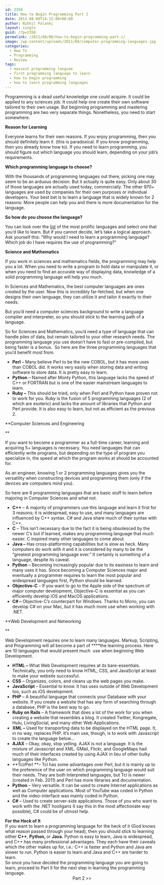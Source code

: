 ```yaml
---
id: 2358
title: How to Begin Programming Part I
date: 2011-08-08T14:15:00+00:00
author: Nikhil Palanki
layout: single
guid: /?p=2358
permalink: /2011/08/08/how-to-begin-programming-part-i/
image: /wp-content/uploads/2011/08/computer-programming-languages.jpg
categories:
  - How To
  - Programming
  - Review
tags:
  - easiest programming languae
  - first programming language to learn
  - how to begin programming
  - how to learn programming languages
---
```

Programming is a dead useful knowledge one could acquire. It could be applied to any sciences job. It could help one create their own software tailored to their own usage. But beginning programming and mastering programming are two very separate things. Nonetheless, you need to start somewhere.

**Reason for Learning**

Everyone learns for their own reasons. If you enjoy programming, then you should definitely learn it  (this is paradoxical. If you know programming, then you already know how to). If you need to learn programming, you should figure out which language you should learn, depending on your job&#8217;s requirements.

**Which programming language to choose?**

With the thousands of programming languages out there, picking one may seem to be an arduous decision. But it actually is quite easy. Only about 30 of those languages are actually used today, commercially. The other 970+ languages are used by companies for their own purposes or individual developers. Your best bet is to learn a language that is widely known for 2 reasons: More people can help you and there is more documentation for the language.

**So how do you choose the language?**

You can look over the [list](/2011/06/29/top-10-programming-languages-based-on-prolific-usage/) of the most prolific languages and select one that you&#8217;d like to learn. But if you cannot decide, let&#8217;s take a logical approach. Ask yourself this: &#8220;Why would I need to learn a programming language? Which job do I have requires the use of programming?&#8221;

**Science and Mathematics**

If you work in sciences and mathematics fields, the programming may help you a lot. When you need to write a program to hold data or manipulate it, or when you need to find an accurate way of displaying data, knowledge of a solid programming language will help you much.

In Sciences and Mathematics, the best computer languages are ones _created_ by the user. Now this is incredibly far-fetched, but when one designs their own language, they can utilize it and tailor it exactly to their needs.

But you&#8217;d need a computer sciences background to write a language compiler and interpreter, so you should stick to the learning path of a language.

So for Sciences and Mathematics, you&#8217;d need a type of language that can handle piles of data, but remain tailored to your other research needs. The programming language you use doesn&#8217;t have to fast or pre-compiled, but being faster is a bonus.  So here are the three programming languages that you&#8217;d benefit most from.

  * **Perl** &#8211; Many believe Perl to be the new COBOL, but it has more uses than COBOL did. It works very easily when storing data and writing software to store data. It is pretty easy to learn.
  * **Python** &#8211; Named after Monty Python, this language lacks the speed of C++ or FORTRAN but is one of the easier mainstream languages to learn.
  * **Ruby &#8211;** This should be tried, only when Perl and Python have proven not to work for you. Ruby is the fusion of 5 programming languages (2 of which are esoteric) and lacks the amount of libraries that Python and Perl provide. It is also easy to learn, but not as efficient as the previous 2.

**Computer Sciences and Engineering
  
** 

If you want to become a programmer as a full-time career, learning and acquiring 5+ languages is necessary. You need languages that can efficiently write programs, but depending on the type of program you specialize in, the speed at which the program works at should be accounted for.

As an engineer, knowing 1 or 2 programming languages gives you the versatility when constructing devices and programming them (only if the devices are computers mind you).

So here are 6 programming languages that are basic stuff to learn before majoring in Computer Sciences and what not.

  * **C++** &#8211; A majority of programmers use this language and learn it first for 3 reasons; it is widespread, easy to use, and many languages are influenced by C++ syntax. C# and Java share much of their syntax with C++.
  * **C** &#8211; This isn&#8217;t necessary due to the fact it is being obsolesced by the newer C&#8217;s but if learned, makes any programming language that much easier. C inspired many other languages to come about.
  * **Java &#8211;** Has cross-platforming capabilities but is slow as heck. Many computers do work with it and it is considered by many to be the &#8220;greatest programming language ever.&#8221; It certainly is something of a language, despite its caveat.
  * **Python** &#8211; Becoming increasingly popular due to its easiness to learn and many uses it has. Since becoming a Computer Sciences major and eventually a programmer requires to learn the most popular and widespread languages first, Python should be learned.
  * **Objective-C** &#8211; If you want to go to the Apple side of the spectrum of major computer development, Objective-C is essential as you can efficiently develop iOS and MacOS applications.
  * **C# &#8211;** Objective-C&#8217;s counterpart for Windows. Thanks to Mono, you can develop C# on your Mac, but it has much more use when working with .NET.

**Web Development and Networking
  
** 

Web Development requires one to learn many languages. Markup, Scripting, and Programming will all become a part of ****the learning process. Here are 10 languages that would present much  use when beginning Web Development.

  * **HTML &#8211;** What Web Development requires at its bare-essentials. Technically, you only need to know HTML, CSS, and JavaScript at least to make your website successful.
  * **CSS** &#8211; Organizes, colors, and cleans up the web pages you make.
  * **JavaScript** &#8211; Essential to know. It has uses outside of Web Development too, such as iOS development.
  * **PHP** &#8211; A beautiful language that connects your Database with your website. If you create a website that has any form of searching through a database, PHP is the best way to go.
  * **Ruby on Rails** &#8211; A framework that does a lot of the work for you when creating a website that resembles a blog. It created Twitter, Kongregate, Hulu, LivingSocial, and many other Web Applications.
  * **XML &#8211;** Used for transporting data to be displayed on the HTML page. It, in no way, replaces PHP. It&#8217;s main use, though, is to work with Javascript to create the language below&#8230;
  * **AJAX** &#8211; Okay, okay, stop yelling. AJAX is not a language. It is the mixture of Javascript and XML. GMail, Flickr, and GoogleMaps had much of their interfaces created by using AJAX in lieu of other bulky languages like Python.
  * **Tcl/Perl **&#8211; Tcl has some advantages over Perl, but it is mainly up to the preference of the user on which programming language would suit their needs. They are both Interpreted languages, but Tcl is newer (created in Feb. 2011) and Perl has more libraries and documentation.
  * **Python** &#8211; Very versatile. It can be used to create Internet applications as well as Computer applications. Most of YouTube was coded in Python and the video-interface was mainly coded in Python.
  * **C#** &#8211; Used to create server-side applications. Those of you who want to work with the .NET hooligans (I say this in the most affectionate way possible), C# could be of utmost help.

<div>
  <strong>For the Heck of It</strong>
</div>

<div>
  If you want to learn a programming language for the heck of it (God knows what reason passed through your head), then you should stick to learning either <strong>C++</strong>, <strong>Python, </strong>or <strong>Java.</strong> Python is easy to learn, Java is widespread, and C++ has many professional advantages. They each have their caveats which the other makes up for, i.e.: C++ is faster and Python and Java are slower to run. Python is easier to learn and Java and C++ are harder to learn.
</div>

<div>
  So once you have decided the programming language you are going to learn, proceed to Part II for the next step in learning the programming language.
</div>

<div style="text-align: center;">
  Part 2 >>
</div>
